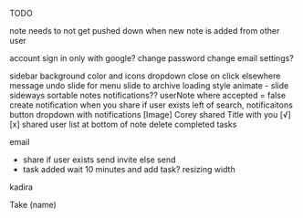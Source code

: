 TODO

note needs to not get pushed down when new note is added from other user

account
  sign in only with google?
  change password
  change email settings?

sidebar background color and icons
dropdown close on click elsewhere
message undo
slide for menu
slide to archive
loading style
animate - slide sideways
sortable notes
notifications??
  userNote where accepted = false
  create notification when you share if user exists
  left of search, notificaitons button
  dropdown with notifications
    [Image] Corey shared Title with you [√][x]
shared user list at bottom of note
delete completed tasks

email
  - share
    if user exists
      send invite
    else
      send
  - task added
    wait 10 minutes and add task?
resizing width

kadira

Take (name)
